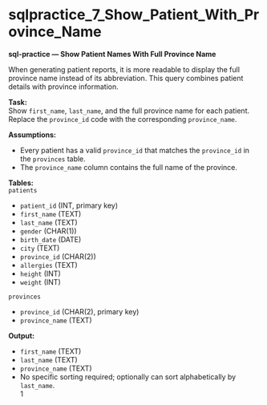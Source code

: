 # sqlpractice_7_Show_Patient_With_Province_Name

**sql-practice — Show Patient Names With Full Province Name**  

When generating patient reports, it is more readable to display the full province name instead of its abbreviation. This query combines patient details with province information.  

**Task:**  
Show `first_name`, `last_name`, and the full province name for each patient. Replace the `province_id` code with the corresponding `province_name`.  

**Assumptions:**  
- Every patient has a valid `province_id` that matches the `province_id` in the `provinces` table.  
- The `province_name` column contains the full name of the province.  

**Tables:**  
`patients`  
- `patient_id` (INT, primary key)  
- `first_name` (TEXT)  
- `last_name` (TEXT)  
- `gender` (CHAR(1))  
- `birth_date` (DATE)  
- `city` (TEXT)  
- `province_id` (CHAR(2))  
- `allergies` (TEXT)  
- `height` (INT)  
- `weight` (INT)  

`provinces`  
- `province_id` (CHAR(2), primary key)  
- `province_name` (TEXT)  

**Output:**  
- `first_name` (TEXT)  
- `last_name` (TEXT)  
- `province_name` (TEXT)  
- No specific sorting required; optionally can sort alphabetically by `last_name`.  
1